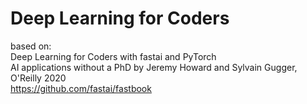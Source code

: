 # Deep Learning for Coders #
based on:  
Deep Learning for Coders with fastai and PyTorch  
          AI applications without a PhD
          by Jeremy Howard and Sylvain Gugger, O'Reilly 2020  
https://github.com/fastai/fastbook



